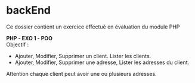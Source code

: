 # backEnd

Ce dossier contient un exercice effectué en évaluation du module PHP
<p>
<b>PHP - EXO 1 - POO</b><br/>
Objectif : </br>
<ul>
<li>Ajouter, Modifier, Supprimer un client. Lister les clients.</li>
<li>Ajouter, Modifier, Supprimer une adresse, Lister les adresses du client.</li>
 </ul>
Attention chaque client peut avoir une ou plusieurs adresses.
</p>
